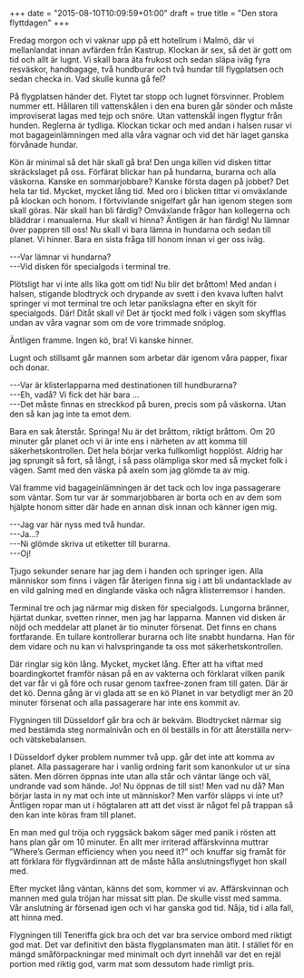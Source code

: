 +++
date = "2015-08-10T10:09:59+01:00"
draft = true
title = "Den stora flyttdagen"
+++

Fredag morgon och vi vaknar upp på ett hotellrum i Malmö, där vi mellanlandat innan avfärden från Kastrup. Klockan är sex, så det är gott om tid och allt är lugnt. Vi skall bara äta frukost och sedan släpa iväg fyra resväskor, handbagage, två hundburar och två hundar till flygplatsen och sedan checka in. Vad skulle kunna gå fel?

På flygplatsen händer det. Flytet tar stopp och lugnet försvinner. Problem nummer ett. Hållaren till vattenskålen i den ena buren går sönder och måste improviserat lagas med tejp och snöre. Utan vattenskål ingen flygtur från hunden. Reglerna är tydliga. Klockan tickar och med andan i halsen rusar vi mot bagageinlämningen med alla våra vagnar och vid det här laget ganska förvånade hundar.

Kön är minimal så det här skall gå bra! Den unga killen vid disken tittar skräckslaget på oss. Förfärat blickar han på hundarna, burarna och alla väskorna. Kanske en sommarjobbare? Kanske första dagen på jobbet? Det hela tar tid. Mycket, mycket lång tid. Med oro i blicken tittar vi omväxlande på klockan och honom. I förtvivlande snigelfart går han igenom stegen som skall göras. När skall han bli färdig? Omväxlande frågor han kollegerna och bläddrar i manualerna. Hur skall vi hinna? Äntligen är han färdig! Nu lämnar över pappren till oss! Nu skall vi bara lämna in hundarna och sedan till planet. Vi hinner. Bara en sista fråga till honom innan vi ger oss iväg. 

---Var lämnar vi hundarna?<br>
---Vid disken för specialgods i terminal tre.<br>

Plötsligt har vi inte alls lika gott om tid! Nu blir det bråttom! Med andan i halsen, stigande blodtryck och drypande av svett i den kvava luften halvt springer vi mot terminal tre och letar panikslagna efter en skylt för specialgods. Där! Ditåt skall vi! Det är tjockt med folk i vägen som skyfflas undan av våra vagnar som om de vore trimmade snöplog.

Äntligen framme. Ingen kö, bra! Vi kanske hinner.

Lugnt och stillsamt går mannen som arbetar där igenom våra papper, fixar och donar. 

---Var är klisterlapparna med destinationen till hundburarna?<br>
---Eh, vadå? Vi fick det här bara … <br>
---Det måste finnas en streckkod på buren, precis som på väskorna. Utan den så kan jag inte ta emot dem.<br>

Bara en sak återstår. Springa! Nu är det bråttom, riktigt bråttom. Om 20 minuter går planet och vi är inte ens i närheten av att komma till säkerhetskontrollen. Det hela börjar verka fullkomligt hopplöst. Aldrig har jag sprungit så fort, så långt, i så pass olämpliga skor med så mycket folk i vägen. Samt med den väska på axeln som jag glömde ta av mig.

Väl framme vid bagageinlämningen är det tack och lov inga passagerare som väntar. Som tur var är sommarjobbaren är borta och en av dem som hjälpte honom sitter där hade en annan disk innan och känner igen mig.

---Jag var här nyss med två hundar.<br>
---Ja…?<br>
---Ni glömde skriva ut etiketter till burarna.<br>
---Oj!

Tjugo sekunder senare har jag dem i handen och springer igen. Alla människor som finns i vägen får återigen finna sig i att bli undantacklade av en vild galning med en dinglande väska och några klisterremsor i handen. 

Terminal tre och jag närmar mig disken för specialgods. Lungorna bränner, hjärtat dunkar, svetten rinner, men jag har lapparna. Mannen vid disken är nöjd och meddelar att planet är tio minuter  försenat. Det finns en chans fortfarande. En tullare kontrollerar burarna och lite snabbt hundarna. Han för dem vidare och nu kan vi halvspringande ta oss mot säkerhetskontrollen.

Där ringlar sig kön lång. Mycket, mycket lång. Efter att ha viftat med boardingkortet framför näsan på en av vakterna och förklarat vilken panik det var får vi gå före och rusar genom taxfree-zonen fram till gaten. Där är det kö. Denna gång är vi glada att se en kö Planet in var betydligt mer än 20 minuter försenat och alla passagerare har inte ens kommit av.

Flygningen till Düsseldorf går bra och är bekväm. Blodtrycket närmar sig med bestämda steg normalnivån och en öl beställs in för att återställa nerv- och vätskebalansen.

I Düsseldorf dyker problem nummer två upp. går det inte att komma av planet. Alla passagerare har i vanlig ordning farit som kanonkulor ut ur sina säten. Men dörren öppnas inte utan alla står och väntar länge och väl, undrande vad som hände. Jo! Nu öppnas de till sist! Men vad nu då? Man börjar lasta in ny mat och inte ut människor? Men varför släpps vi inte ut? Äntligen ropar man ut i högtalaren att att det visst är något fel på trappan så den kan inte köras fram till planet.

En man med gul tröja och ryggsäck bakom säger med panik i rösten att hans plan går om 10 minuter. En allt mer irriterad affärskvinna muttrar ”Where’s German efficiency when you need it?” och knuffar sig framåt för att förklara för flygvärdinnan att de måste hålla anslutningsflyget hon skall med.

Efter mycket lång väntan, känns det som, kommer vi av. Affärskvinnan och mannen med gula tröjan har missat sitt plan. De skulle visst med samma. Vår anslutning är försenad igen och vi har ganska god tid. Nåja, tid i alla fall, att hinna med.

Flygningen till Teneriffa gick bra och det var bra service ombord med riktigt god mat. Det var definitivt den bästa flygplansmaten man ätit. I stället för en mängd småförpackningar med minimalt och dyrt innehåll var det en rejäl portion med riktig god, varm mat som dessutom hade rimligt pris.